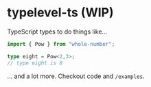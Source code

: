 # typelevel-ts (WIP)

TypeScript types to do things like...

```typescript
import { Pow } from "whole-number";

type eight = Pow<2,3>;
// type eight is 8
```

... and a lot more. Checkout code and `/examples`.

